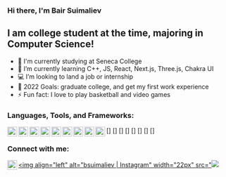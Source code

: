 ### Hi there, I'm Bair Suimaliev

## I am college student at the time, majoring in Computer Science!
- 🔭 I'm currently studying at Seneca College
- 🌱 I’m currently learning C++, JS, React, Next.js, Three.js, Chakra UI
- 💻 I’m looking to land a job or internship
- 🥅 2022 Goals: graduate college, and get my first work experience
- ⚡ Fun fact: I love to play basketball and video games

### Languages, Tools, and Frameworks:
<img align="left" alt="C++" width="22px" src="https://img.icons8.com/color/48/000000/c-plus-plus-logo.png" />
[<img align="left" alt="HTML" width="22px" src="https://img.icons8.com/color/48/000000/html-5--v1.png" />]
[<img align="left" alt="CSS" width="22px" src="https://img.icons8.com/color/48/000000/css3.png" />]
[<img align="left" alt="JS" width="22px" src="https://img.icons8.com/color/48/000000/javascript--v1.png" />]
[<img align="left" alt="SQL Developer" width="22px" src="https://img.icons8.com/dusk/64/000000/sql.png" />]
[<img align="left" alt="React" width="22px" src="https://img.icons8.com/office/16/000000/react.png" />]
[<img align="left" alt="Next.js" width="22px" src="https://img.icons8.com/ios-filled/50/000000/circled-n.png" />]
[<img align="left" alt="Chakra UI" width="22px" src="https://img.icons8.com/external-icongeek26-outline-colour-icongeek26/64/000000/external-flash-essentials-icongeek26-outline-colour-icongeek26.png"/>]
[<img align="left" alt="Three.js" width="22px" src="https://img.icons8.com/fluency/48/000000/triforce.png" />]
<br />

### Connect with me:
[<img align="left" alt="bsuimaliev | LinkedIn" width="22px" src="https://img.icons8.com/fluency/48/000000/linkedin.png" />][linkedin]
[<img align="left" alt="bsuimaliev | Instagram" width="22px" src="<img src="https://img.icons8.com/fluency/48/000000/instagram-new.png" />][instagram]

<br />
<br />

[linkedin]: https://www.linkedin.com/in/bair-suimaliev-9981251b6/
[instagram]: https://www.instagram.com/bb.suimaliev/
